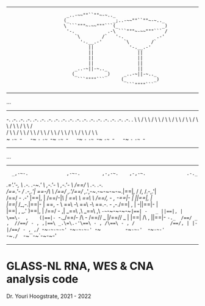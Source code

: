 ___
                          _..-~~""``""~-~.._                                                
                         (_                _;..-~~""``""~-~.._                              
                         \ ```"""~-~~"""```(_                _)                             
                          '-.            .-\ ```"""~-~~"""``` /                             
                             `\        /`   '-.            .-'                              
                               '-.__.-'        `\        /`                                 
                                  ||             '-.__.-'                                   
                                  ||                ||                                      
                                  ||                ||                                      
                                  ||                ||                                      
                             _..-~||-~.._           ||                                      
                            (_          _)     _..-~||-~.._                                 
                              ```""""```      (_          _)                                
                                                ```""""```                                  
___
...
___
 -. .-.   .-. .-.   .-. .-.   .-. .-.   .-. .-.   .-. .-.   .-. .-.   .-. .-.   .-. .-.   . 
   \   \ /   \   \ /   \   \ /   \   \ /   \   \ /   \   \ /   \   \ /   \   \ /   \   \ /  
  / \   \   / \   \   / \   \   / \   \   / \   \   / \   \   / \   \   / \   \   / \   \   
 ~   `-~ `-`   `-~ `-`   `-~ `-~   `-~ `-`   `-~ `-`   `-~ `-~   `-~ `-`   `-~ `-`   `-~ `- 
___

...
___
      _,-~-.              ,-~-.        ,-,-~.    ,-,-~.               .-._                  
  _.='.'-,  \   _.-.    .-~.'  \     ,-.'-  _\ ,-.'-  _\             /==/ \  .-._   _.-.    
 /==.'-     / .-,.'|    \==\-/\ \   /==/_ ,_.'/==/_ ,_.',-~.-~-~-~-~.|==|, \/ /, /.-,.'|    
/==/ -   .-' |==|, |    /==/-|_\ |  \==\  \   \==\  \  /==/,  -   , -\==|-  \|  ||==|, |    
|==|_   /_,-.|==|- |    \==\,   - \  \==\ -\   \==\ -\ \==\.-.  - ,-./==| ,  | -||==|- |    
|==|  , \_.' )==|, |    /==/ -   ,|  _\==\ ,\  _\==\ ,\ `-~`-~-~-~-~`|==| -   _ ||==|, |    
\==\-  ,    (|==|- `-._/==/-  /\ - \/==/\/ _ |/==/\/ _ |             |==|  /\ , ||==|- `-._ 
 /==/ _  ,  //==/ - , ,|==\ _.\=\.-'\==\ - , /\==\ - , /             /==/, | |- |/==/ - , ,/
 `-~`-~-~-~' `-~`-~-~-' `-~`         `-~`-~-'  `-~`-~-'              `-~`./  `-~``-~`-~-~-' 
___

# GLASS-NL RNA, WES & CNA analysis code #

Dr. Youri Hoogstrate, 2021 - 2022

